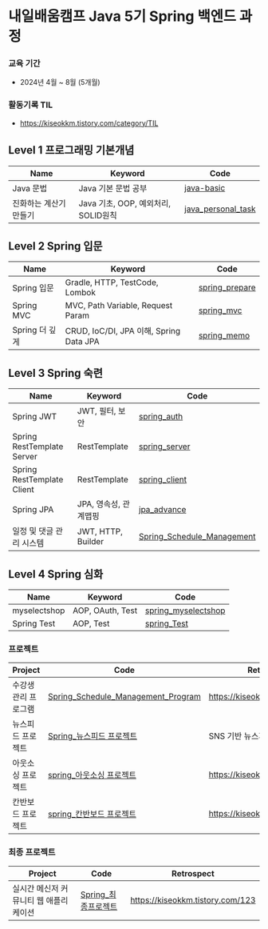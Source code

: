 # 내일배움캠프 Java 5기 Spring 백엔드 과정

### 교육 기간
- 2024년 4월 ~ 8월 (5개월)

### 활동기록 TIL
- https://kiseokkm.tistory.com/category/TIL

## Level 1 프로그래밍 기본개념

| Name | Keyword                   | Code                                                           |
|---------|---------------------------|----------------------------------------------------------------|
| Java 문법    | Java 기본 문법 공부 | [java-basic](https://github.com/kiseokkm/Nbcamp_java_5th) | 
| 진화하는 계산기 만들기  | Java 기초, OOP, 예외처리, SOLID원칙                   | [java_personal_task](https://github.com/kiseokkm/Nbcamp_java_personal_task) |


## Level 2 Spring 입문

| Name | Keyword                   | Code                                                           |
|---------|---------------------------|----------------------------------------------------------------|
| Spring 입문    | Gradle, HTTP, TestCode, Lombok  | [spring_prepare](https://github.com/kiseokkm/Nbcamp_java_5th_spring-prepare) | 
| Spring MVC   | MVC, Path Variable, Request Param                   | [spring_mvc](https://github.com/kiseokkm/Nbcamp_java_5th_spring-mvc) |
| Spring 더 깊게 | CRUD, IoC/DI, JPA 이해, Spring Data JPA                 | [spring_memo](Nbcamp_java_5th_spring-memo)       |

## Level 3 Spring 숙련

| Name | Keyword                   | Code                                                           |
|---------|---------------------------|----------------------------------------------------------------|
| Spring JWT | JWT, 필터, 보안                | [spring_auth](https://github.com/kiseokkm/spring-auth)       |
| Spring RestTemplate Server    | RestTemplate  | [spring_server](https://github.com/kiseokkm/spring-resttemplate-server) | 
| Spring RestTemplate Client   | RestTemplate                  | [spring_client](https://github.com/kiseokkm/spring-resttemplate-client) |
| Spring JPA | JPA, 영속성, 관계맵핑| [jpa_advance](https://github.com/kiseokkm/jpa-advacne)       |
| 일정 및 댓글 관리 시스템 | JWT, HTTP, Builder| [Spring_Schedule_Management](https://github.com/kiseokkm/Nbcamp_java_5th_Schedule-Management)       |
## Level 4 Spring 심화

| Name | Keyword                   | Code                                                           |
|---------|---------------------------|----------------------------------------------------------------|
| myselectshop | AOP, OAuth, Test             | [spring_myselectshop](https://github.com/kiseokkm/myselectshop)       |
| Spring Test    | AOP, Test  | [spring_Test](https://github.com/kiseokkm/OneAndZeroBest) | 

### 프로젝트

| Project | Code                   | Retrospect                                                           |
|---------|---------------------------|----------------------------------------------------------------|
| 수강생 관리 프로그램 | [Spring_Schedule_Management_Program](https://github.com/kiseokkm/Nbcamp_Student_Management_Program) | https://kiseokkm.tistory.com/44|
| 뉴스피드 프로젝트 | [Spring_뉴스피드 프로젝트](https://github.com/OneAndZeroAreEnough/OneAndZeroBest)  |   SNS 기반 뉴스피드 시스템 구현  |
| 아웃소싱 프로젝트 | [spring_아웃소싱 프로젝트](https://github.com/GreedyPeople/GreedyPeople)            | https://kiseokkm.tistory.com/88       |
| 칸반보드 프로젝트   | [spring_칸반보드 프로젝트](https://github.com/SensoryPeople/SensoryPeoplet)  | https://kiseokkm.tistory.com/98| 

### 최종 프로젝트

| Project | Code                   | Retrospect                                                           |
|---------|---------------------------|----------------------------------------------------------------|
| 실시간 메신저 커뮤니티 웹 애플리케이션 | [Spring_최종프로젝트](https://github.com/echo1241/echo) | https://kiseokkm.tistory.com/123|
